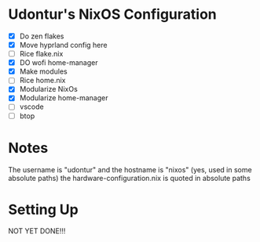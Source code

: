 # Udontur's NixOS Configuration

- [x] Do zen flakes
- [x] Move hyprland config here
- [ ] Rice flake.nix 
- [x] DO wofi home-manager
- [x] Make modules
- [ ] Rice home.nix
- [x] Modularize NixOs
- [x] Modularize home-manager
- [ ] vscode
- [ ] btop
# Notes
The username is "udontur" and the hostname is "nixos" (yes, used in some absolute paths)
the hardware-configuration.nix is quoted in absolute paths

# Setting Up
NOT YET DONE!!!
